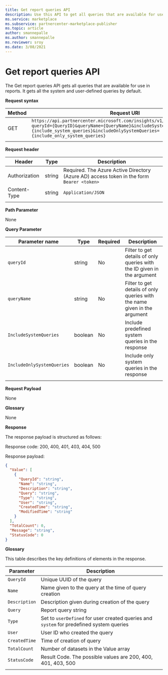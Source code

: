 ```yaml
---
title: Get report queries API
description: Use this API to get all queries that are available for use in commercial marketplace analytics reports. 
ms.service: marketplace 
ms.subservice: partnercenter-marketplace-publisher
ms.topic: article
author: smannepalle
ms.author: smannepalle
ms.reviewer: sroy
ms.date: 3/08/2021
---
```


# Get report queries API

The Get report queries API gets all queries that are available for use in reports. It gets all the system and user-defined queries by default.

**Request syntax**

| **Method** | **Request URI** |
| --- | --- |
| GET | `https://api.partnercenter.microsoft.com/insights/v1/cmp/ScheduledQueries?queryId={QueryID}&queryName={QueryName}&includeSystemQueries={include_system_queries}&includeOnlySystemQueries={include_only_system_queries}` |
|||

**Request header**

| **Header** | **Type** | **Description** |
| --- | --- | --- |
| Authorization | string | Required. The Azure Active Directory (Azure AD) access token in the form `Bearer <token>` |
| Content-Type | string | `Application/JSON` |
||||

**Path Parameter**

None

**Query Parameter**

| **Parameter name** | **Type** | **Required** | **Description** |
| --- | --- | --- | --- |
| `queryId` | string | No | Filter to get details of only queries with the ID given in the argument |
| `queryName` | string | No | Filter to get details of only queries with the name given in the argument |
| `IncludeSystemQueries` | boolean | No | Include predefined system queries in the response |
| `IncludeOnlySystemQueries` | boolean | No | Include only system queries in the response |
|||||

**Request Payload**

None

**Glossary**

None

**Response**

The response payload is structured as follows:

Response code: 200, 400, 401, 403, 404, 500

Response payload:

```json
{
  "Value": [
    {
      "QueryId": "string",
      "Name": "string",
      "Description": "string",
      "Query": "string",
      "Type": "string",
      "User": "string",
      "CreatedTime": "string",
      "ModifiedTime": "string"
    }
  ],
  "TotalCount": 0,
  "Message": "string",
  "StatusCode": 0
}
```

**Glossary**

This table describes the key definitions of elements in the response.

| **Parameter** | **Description** |
| --- | --- |
| `QueryId` | Unique UUID of the query |
| `Name` | Name given to the query at the time of query creation |
| `Description` | Description given during creation of the query |
| `Query` | Report query string |
| `Type` | Set to `userDefined` for user created queries and `system` for predefined system queries |
| `User` | User ID who created the query |
| `CreatedTime` | Time of creation of query |
| `TotalCount` | Number of datasets in the Value array |
| `StatusCode` | Result Code. The possible values are 200, 400, 401, 403, 500 |
|||
